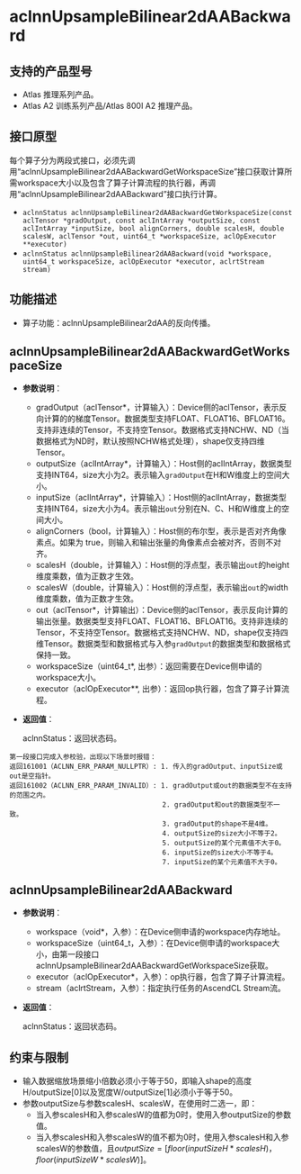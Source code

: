 # aclnnUpsampleBilinear2dAABackward

## 支持的产品型号
- Atlas 推理系列产品。
- Atlas A2 训练系列产品/Atlas 800I A2 推理产品。

## 接口原型

每个算子分为两段式接口，必须先调用“aclnnUpsampleBilinear2dAABackwardGetWorkspaceSize”接口获取计算所需workspace大小以及包含了算子计算流程的执行器，再调用“aclnnUpsampleBilinear2dAABackward”接口执行计算。

- `aclnnStatus aclnnUpsampleBilinear2dAABackwardGetWorkspaceSize(const aclTensor *gradOutput, const aclIntArray *outputSize, const aclIntArray *inputSize, bool alignCorners, double scalesH, double scalesW, aclTensor *out, uint64_t *workspaceSize, aclOpExecutor **executor)`
- `aclnnStatus aclnnUpsampleBilinear2dAABackward(void *workspace, uint64_t workspaceSize, aclOpExecutor *executor, aclrtStream stream)`

## 功能描述

- 算子功能：aclnnUpsampleBilinear2dAA的反向传播。
  

## aclnnUpsampleBilinear2dAABackwardGetWorkspaceSize

* **参数说明**：
  - gradOutput（aclTensor*，计算输入）：Device侧的aclTensor，表示反向计算的的梯度Tensor。数据类型支持FLOAT、FLOAT16、BFLOAT16。支持非连续的Tensor，不支持空Tensor。数据格式支持NCHW、ND（当数据格式为ND时，默认按照NCHW格式处理），shape仅支持四维Tensor。
  - outputSize（aclIntArray*，计算输入）：Host侧的aclIntArray，数据类型支持INT64，size大小为2。表示输入`gradOutput`在H和W维度上的空间大小。
  - inputSize（aclIntArray*，计算输入）：Host侧的aclIntArray，数据类型支持INT64，size大小为4。表示输出`out`分别在N、C、H和W维度上的空间大小。
  - alignCorners（bool，计算输入）：Host侧的布尔型，表示是否对齐角像素点。如果为 true，则输入和输出张量的角像素点会被对齐，否则不对齐。
  - scalesH（double，计算输入）：Host侧的浮点型，表示输出`out`的height维度乘数，值为正数才生效。
  - scalesW（double，计算输入）：Host侧的浮点型，表示输出`out`的width维度乘数，值为正数才生效。
  - out（aclTensor*，计算输出）：Device侧的aclTensor，表示反向计算的输出张量。数据类型支持FLOAT、FLOAT16、BFLOAT16。支持非连续的Tensor，不支持空Tensor。数据格式支持NCHW、ND，shape仅支持四维Tensor。数据类型和数据格式与入参`gradOutput`的数据类型和数据格式保持一致。
  - workspaceSize（uint64_t\*, 出参）：返回需要在Device侧申请的workspace大小。
  - executor（aclOpExecutor\**, 出参）：返回op执行器，包含了算子计算流程。
* **返回值**：

  aclnnStatus：返回状态码。
```
第一段接口完成入参校验，出现以下场景时报错：
返回161001（ACLNN_ERR_PARAM_NULLPTR）: 1. 传入的gradOutput、inputSize或out是空指针。
返回161002（ACLNN_ERR_PARAM_INVALID）: 1. gradOutput或out的数据类型不在支持的范围之内。
                                      2. gradOutput和out的数据类型不一致。
                                      3. gradOutput的shape不是4维。
                                      4. outputSize的size大小不等于2。
                                      5. outputSize的某个元素值不大于0。
                                      6. inputSize的size大小不等于4。
                                      7. inputSize的某个元素值不大于0。
```

## aclnnUpsampleBilinear2dAABackward

* **参数说明**：
  - workspace（void\*，入参）：在Device侧申请的workspace内存地址。
  - workspaceSize（uint64\_t，入参）：在Device侧申请的workspace大小，由第一段接口aclnnUpsampleBilinear2dAABackwardGetWorkspaceSize获取。
  - executor（aclOpExecutor\*，入参）：op执行器，包含了算子计算流程。
  - stream（aclrtStream，入参）：指定执行任务的AscendCL Stream流。
* **返回值**：

  aclnnStatus：返回状态码。

## 约束与限制

- 输入数据缩放场景缩小倍数必须小于等于50，即输入shape的高度H/outputSize[0]以及宽度W/outputSize[1]必须小于等于50。
- 参数outputSize与参数scalesH、scalesW，在使用时二选一，即：
  - 当入参scalesH和入参scalesW的值都为0时，使用入参outputSize的参数值。
  - 当入参scalesH和入参scalesW的值不都为0时，使用入参scalesH和入参scalesW的参数值，且$outputSize=[floor(inputSizeH*scalesH)，floor(inputSizeW*scalesW)]$。
